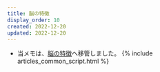 ```yaml
---
title: 脳の特徴
display_order: 10
created: 2022-12-20
updated: 2022-12-20
---
```

- 当メモは、[脳の特徴](https://thinktwice.tech/life/brain/characteristics_of_brain/)へ移管しました。
{% include articles_common_script.html %}
